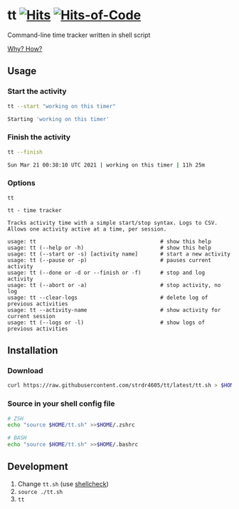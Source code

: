 # tt [![Hits](https://hits.seeyoufarm.com/api/count/incr/badge.svg?url=https%3A%2F%2Fgithub.com%2Fstrdr4605%2Ftt&count_bg=%2379C83D&title_bg=%2379C83D&icon=powershell.svg&icon_color=%23E7E7E7&title=tt&edge_flat=false)](https://hits.seeyoufarm.com) [![Hits-of-Code](https://hitsofcode.com/github/strdr4605/tt?branch=master)](https://hitsofcode.com/github/strdr4605/tt/view?branch=master)

Command-line time tracker written in shell script

[Why? How?](https://strdr4605.github.io/building-a-command-line-time-tracker)

## Usage

### Start the activity

```bash
tt --start "working on this timer"

Starting 'working on this timer'
```

### Finish the activity

```bash
tt --finish

Sun Mar 21 00:38:10 UTC 2021 | working on this timer | 11h 25m
```

### Options

```text
tt

tt - time tracker

Tracks activity time with a simple start/stop syntax. Logs to CSV.
Allows one activity active at a time, per session.

usage: tt                                       # show this help
usage: tt (--help or -h)                        # show this help
usage: tt (--start or -s) [activity name]       # start a new activity
usage: tt (--pause or -p)                       # pauses current activity
usage: tt (--done or -d or --finish or -f)      # stop and log activity
usage: tt (--abort or -a)                       # stop activity, no log
usage: tt --clear-logs                          # delete log of previous activities
usage: tt --activity-name                       # show activity for current session
usage: tt (--logs or -l)                        # show logs of previous activities
```

## Installation

### Download

```bash
curl https://raw.githubusercontent.com/strdr4605/tt/latest/tt.sh > $HOME/tt.sh
```

### Source in your shell config file

```bash
# ZSH
echo "source $HOME/tt.sh" >>$HOME/.zshrc

# BASH
echo "source $HOME/tt.sh" >>$HOME/.bashrc
```

## Development

1. Change `tt.sh` (use [shellcheck](https://www.shellcheck.net))
2. `source ./tt.sh`
3. `tt`

